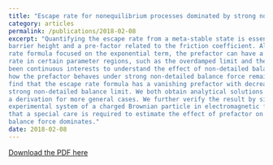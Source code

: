 ```yaml
---
title: "Escape rate for nonequilibrium processes dominated by strong nondetailed balance force"
category: articles
permalink: /publications/2018-02-08
excerpt: "Quantifying the escape rate from a meta-stable state is essential to understand a wide range of dynamical processes. Kramers’ classical rate formula is the product of an exponential function of the potential
barrier height and a pre-factor related to the friction coefficient. Although many applications of the
rate formula focused on the exponential term, the prefactor can have a significant effect on the escape
rate in certain parameter regions, such as the overdamped limit and the underdamped limit. There have
been continuous interests to understand the effect of non-detailed balance on the escape rate; however,
how the prefactor behaves under strong non-detailed balance force remains elusive. In this work, we
find that the escape rate formula has a vanishing prefactor with decreasing friction strength under the
strong non-detailed balance limit. We both obtain analytical solutions in specific examples and provide
a derivation for more general cases. We further verify the result by simulations and propose a testable
experimental system of a charged Brownian particle in electromagnetic field. Our study demonstrates
that a special care is required to estimate the effect of prefactor on the escape rate when non-detailed
balance force dominates."
date: 2018-02-08
---
```


[Download the PDF here](https://github.com/jamestang23/jamestang23.github.io/blob/master/4.pdf)
